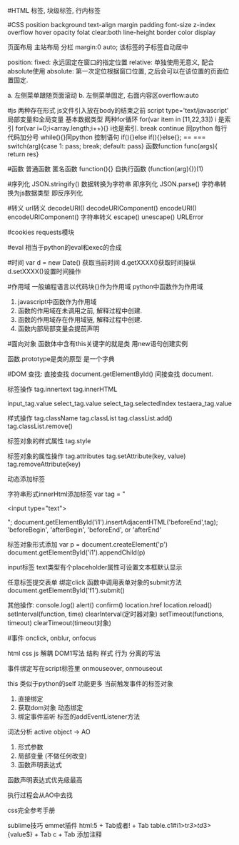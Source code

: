 #HTML
标签, 块级标签, 行内标签

#CSS
position
background
text-align
margin
padding
font-size
z-index
overflow
hover
opacity
folat
clear:both
line-height
border
color
display

页面布局
 主站布局
  分栏
margin:0 auto;
该标签的子标签自动居中

position:
fixed:  永远固定在窗口的指定位置
relative: 单独使用无意义, 配合absolute使用
absolute: 第一次定位根据窗口位置, 之后会可以在该位置的页面位置固定.

a. 左侧菜单跟随页面滚动
b. 左侧菜单固定, 右面内容区overflow:auto

#js
两种存在形式
js文件引入放在body的结束之前
script type='text/javascript'
局部变量和全局变量
基本数据类型
两种for循环 for(var item in [11,22,33])  i 是索引 for(var i=0;i<array.length;i++){} i也是索引.
break continue 同python
每行代码加分号
while(){}同python
控制语句 if(){}else if(){}else{}; == ===
switch(arg){case 1: pass; break; default: pass}
函数function func(args){ return res}


#函数
普通函数
匿名函数
function(){}
自执行函数
(function(arg){})(1)

#序列化
JSON.stringify() 数据转换为字符串 即序列化
JSON.parse() 字符串转换为js数据类型 即反序列化

#转义
url转义
decodeURI()
decodeURIComponent()
encodeURI()
encodeURIComponent()
字符串转义
escape()
unescape()
URLError

#cookies
requests模块

#eval
相当于python的eval和exec的合成

#时间
var d = new Date()
获取当前时间
d.getXXXX()获取时间操纵
d.setXXXX()设置时间操作

#作用域
一般编程语言以代码块{}作为作用域
python中函数作为作用域
1. javascript中函数作为作用域
2. 函数的作用域在未调用之前, 解释过程中创建.
3. 函数的作用域存在作用域链, 解释过程中创建.
4. 函数内部局部变量会提前声明

#面向对象
函数体中含有this关键字的就是类
用new语句创建实例

函数.prototype是类的原型 是一个字典

#DOM
查找:
直接查找 document.getElementById()
间接查找 document.

标签操作
tag.innertext
tag.innerHTML

input_tag.value
select_tag.value
select_tag.selectedIndex
testaera_tag.value

样式操作
tag.className
tag.classList
tag.classList.add()
tag.classList.remove()

标签对象的样式属性
tag.style

标签对象的属性操作
tag.attributes
tag.setAttribute(key, value)
tag.removeAttribute(key)

动态添加标签

字符串形式innerHtml添加标签
var tag = "<p><input type=\"text\"></p>";
document.getElementById('i1').insertAdjacentHTML('beforeEnd',tag);
'beforeBegin', 'afterBegin', 'beforeEnd', or 'afterEnd'

标签对象形式添加
var p = document.createElement('p')
document.getElementById('i1').appendChild(p)

input标签 text类型有个placeholder属性可设置文本框默认显示

任意标签提交表单
绑定click 函数中调用表单对象的submit方法
document.getElementById('f1').submit()

其他操作:
console.log()
alert()
confirm()
location.href
location.reload()
setInterval(function, time)
clearInterval(定时器对象)
setTimeout(functions, timeout)
clearTimeout(timeout对象)

#事件
onclick, onblur, onfocus

html css js 解耦 DOM1写法
结构 样式 行为 分离的写法

事件绑定写在script标签里
onmouseover, onmouseout

this 类似于python的self 功能更多
当前触发事件的标签对象

1. 直接绑定
2. 获取dom对象 动态绑定
3. 绑定事件监听 标签的addEventListener方法

词法分析
active object -> AO
1. 形式参数
2. 局部变量 (不做任何改变)
3. 函数声明表达式

函数声明表达式优先级最高

执行过程会从AO中去找

css完全参考手册

sublime技巧
emmet插件
html:5 + Tab或者! + Tab
table.c1#i1>tr*3>td*3>{value$} + Tab
c + Tab 添加注释
